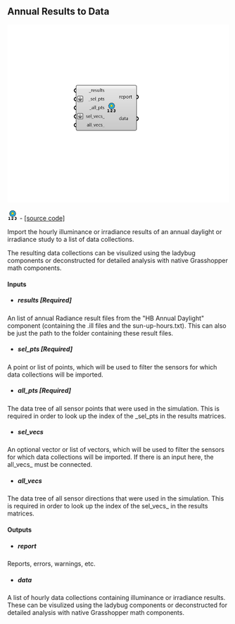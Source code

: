 ## Annual Results to Data

![](../../images/components/Annual_Results_to_Data.png)

![](../../images/icons/Annual_Results_to_Data.png) - [[source code]](https://github.com/ladybug-tools/honeybee-grasshopper-radiance/blob/master/honeybee_grasshopper_radiance/src//HB%20Annual%20Results%20to%20Data.py)


Import the hourly illuminance or irradiance results of an annual daylight or irradiance study to a list of data collections. 

The resulting data collections can be visulized using the ladybug components or deconstructed for detailed analysis with native Grasshopper math components. 



#### Inputs
* ##### results [Required]
An list of annual Radiance result files from the "HB Annual Daylight" component (containing the .ill files and the sun-up-hours.txt). This can also be just the path to the folder containing these result files. 
* ##### sel_pts [Required]
A point or list of points, which will be used to filter the sensors for which data collections will be imported. 
* ##### all_pts [Required]
The data tree of all sensor points that were used in the simulation. This is required in order to look up the index of the _sel_pts in the results matrices. 
* ##### sel_vecs 
An optional vector or list of vectors, which will be used to filter the sensors for which data collections will be imported. If there is an input here, the all_vecs_ must be connected. 
* ##### all_vecs 
The data tree of all sensor directions that were used in the simulation. This is required in order to look up the index of the sel_vecs_ in the results matrices. 

#### Outputs
* ##### report
Reports, errors, warnings, etc. 
* ##### data
A list of hourly data collections containing illuminance or irradiance results. These can be visulized using the ladybug components or deconstructed for detailed analysis with native Grasshopper math components. 